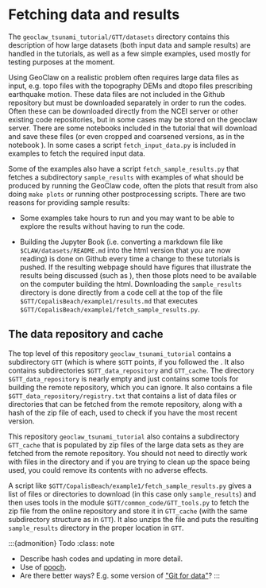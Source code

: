 
# Fetching data and results

The `geoclaw_tsunami_tutorial/GTT/datasets` directory contains this
description of how large datasets (both input data and sample results)
are handled in the tutorials, as well as a few simple examples,
used mostly for testing purposes at the moment.

Using GeoClaw on a realistic problem often requires large data files as input,
e.g. topo files with the topography DEMs and dtopo files prescribing earthquake
motion.  These data files are not included in the Github repository but must be
downloaded separately in order to run the codes.  Often these can be downloaded
directly from the NCEI server or other existing code repositories, but in some
cases may be stored on the geoclaw server.  There are some notebooks included
in the tutorial that will download and save these files (or even cropped and
coarsened versions, as in the notebook [](../topo/CopalisTopo)).  In some cases
a script `fetch_input_data.py` is included in examples to fetch the required
input data.

Some of the examples also have a script `fetch_sample_results.py` that fetches
a subdirectory `sample_results` with examples of what should be produced by
running the GeoClaw code, often the plots that result from also doing `make
plots` or running other postprocessing scripts.  There are two reasons for
providing sample results:

- Some examples take hours to run and you may want to be able to explore the
  results without having to run the code.

- Building the Jupyter Book (i.e. converting a markdown file like
  `$CLAW/datasets/README.md` into the html version that you are now reading)
  is done on Github every time a change to these tutorials is pushed.
  If the resulting webpage should have figures that illustrate the results
  being discussed (such as [](../CopalisBeach/example1/results)), then those plots
  need to be available on the computer building the html. Downloading the
  `sample_results` directory is done directly from a code cell at the top
  of the file `$GTT/CopalisBeach/example1/results.md` that executes
  `$GTT/CopalisBeach/example1/fetch_sample_results.py`.


## The data repository and cache

The top level of this repository `geoclaw_tsunami_tutorial` contains a
subdirectory `GTT` (which is where `$GTT` points, if you followed the
[](workflow).  It also contains subdirectories `$GTT_data_repository` and
`GTT_cache`.  The directory `$GTT_data_repository` is nearly empty and just
contains some tools for building the remote repository, which you can ignore.
It also contains a file `$GTT_data_repository/registry.txt` that
contains a list of data files or directories that can be fetched
from the remote repository, along with a hash of the zip file of each, used to
check if you have the most recent version.

This repository `geoclaw_tsunami_tutorial` also contains a 
subdirectory `GTT_cache` that is populated by zip files of the large data sets
as they are fetched from the remote repository.  You should not need to directly
work with files in the directory and if you are trying to clean up the space
being used, you could remove its contents with no adverse effects.

A script like `$GTT/CopalisBeach/example1/fetch_sample_results.py` gives a
list of files or directories to download (in this case only `sample_results`)
and then uses tools in the module `$GTT/common_code/GTT_tools.py`
to fetch the zip file from the online repository and store it in `GTT_cache`
(with the same subdirectory structure as in `GTT`).
It also unzips the file and puts the resulting `sample_results` directory
in the proper location in `GTT`.

:::{admonition} Todo
:class: note
- Describe hash codes and updating in more detail.
- Use of [pooch](https://www.fatiando.org/pooch/dev/index.html).
- Are there better ways? E.g. some version of ["Git for
  data"](https://www.dolthub.com/blog/2020-03-06-so-you-want-git-for-data/)?
:::

